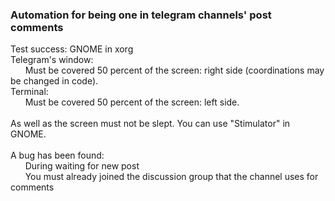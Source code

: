 ### Automation for being one in telegram channels' post comments
Test success: GNOME in xorg<br>
Telegram's window:<br>&nbsp;&nbsp;&nbsp;&nbsp;&nbsp;
Must be covered 50 percent of the screen: right side (coordinations may be changed in code).<br>
Terminal:<br>&nbsp;&nbsp;&nbsp;&nbsp;&nbsp;
Must be covered 50 percent of the screen: left side.<br><br>
As well as the screen must not be slept. You can use "Stimulator" in GNOME.<br><br>
A bug has been found:<br>
&nbsp;&nbsp;&nbsp;&nbsp;&nbsp;
During waiting for new post<br>
&nbsp;&nbsp;&nbsp;&nbsp;&nbsp;
You must already joined the discussion group that the channel uses for comments
